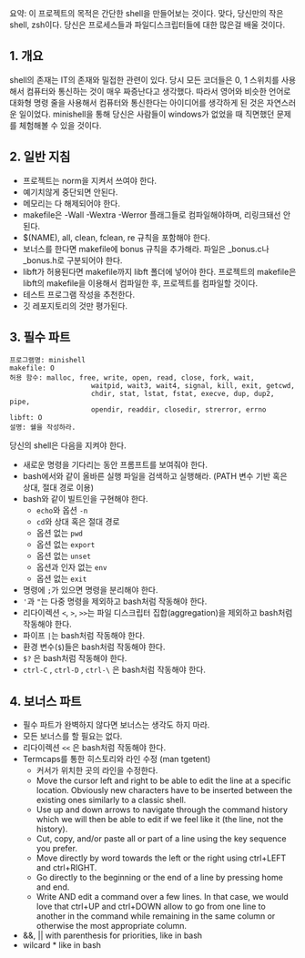 요약: 이 프로젝트의 목적은 간단한 shell을 만들어보는 것이다. 맞다, 당신만의 작은 shell, zsh이다. 당신은 프로세스들과 파일디스크립터들에 대한 많은걸 배울 것이다.

## 1. 개요

shell의 존재는 IT의 존재와 밀접한 관련이 있다. 당시 모든 코더들은 0, 1 스위치를 사용해서 컴퓨터와 통신하는 것이 매우 짜증난다고 생각했다. 따라서 영어와 비슷한 언어로 대화형 명령 줄을 사용해서 컴퓨터와 통신한다는 아이디어를 생각하게 된 것은 자연스러운 일이었다. minishell을 통해 당신은 사람들이 windows가 없었을 때 직면했던 문제를 체험해볼 수 있을 것이다.

## 2. 일반 지침

- 프로젝트는 norm을 지켜서 쓰여야 한다.
- 예기치않게 중단되면 안된다.
- 메모리는 다 해제되어야 한다.
- makefile은 -Wall -Wextra -Werror 플래그들로 컴파일해야하며, 리링크돼선 안된다.
- $(NAME), all, clean, fclean, re 규칙을 포함해야 한다.
- 보너스를 한다면 makefile에 bonus 규칙을 추가해라. 파일은 _bonus.c나 _bonus.h로 구분되어야 한다.
- libft가 허용된다면 makefile까지 libft 폴더에 넣어야 한다. 프로젝트의 makefile은 libft의 makefile을 이용해서 컴파일한 후, 프로젝트를 컴파일할 것이다.
- 테스트 프로그램 작성을 추천한다.
- 깃 레포지토리의 것만 평가된다.

## 3. 필수 파트

    프로그램명: minishell
    makefile: O
    허용 함수: malloc, free, write, open, read, close, fork, wait,
    					waitpid, wait3, wait4, signal, kill, exit, getcwd,
    					chdir, stat, lstat, fstat, execve, dup, dup2, pipe,
    					opendir, readdir, closedir, strerror, errno
    libft: O
    설명: 쉘을 작성하라.

당신의 shell은 다음을 지켜야 한다.

- 새로운 명령을 기다리는 동안 프롬프트를 보여줘야 한다.
- bash에서와 같이 올바른 실행 파일을 검색하고 실행해라. (PATH 변수 기반 혹은 상대, 절대 경로 이용)
- bash와 같이 빌트인을 구현해야 한다.
    - `echo`와 옵션 `-n`
    - `cd`와 상대 혹은 절대 경로
    - 옵션 없는 `pwd`
    - 옵션 없는 `export`
    - 옵션 없는 `unset`
    - 옵션과 인자 없는 `env`
    - 옵션 없는 `exit`
- 명령에 `;`가 있으면 명령을 분리해야 한다.
- `'`과 `"`는 다중 명령을 제외하고 bash처럼 작동해야 한다.
- 리다이렉션 `<`, `>`, `>>`는 파일 디스크립터 집합(aggregation)을 제외하고 bash처럼 작동해야 한다.
- 파이프 `|`는 bash처럼 작동해야 한다.
- 환경 변수(`$`)들은 bash처럼 작동해야 한다.
- `$?` 은 bash처럼 작동해야 한다.
- `ctrl-C` , `ctrl-D` , `ctrl-\` 은 bash처럼 작동해야 한다.

## 4. 보너스 파트

- 필수 파트가 완벽하지 않다면 보너스는 생각도 하지 마라.
- 모든 보너스를 할 필요는 없다.
- 리다이렉션 `<<` 은 bash처럼 작동해야 한다.
- Termcaps를 통한 히스토리와 라인 수정 (man tgetent)
    - 커서가 위치한 곳의 라인을 수정한다.
    - Move the cursor left and right to be able to edit the line at a specific location. Obviously new characters have to be inserted between the existing ones similarly to a classic shell.
    - Use up and down arrows to navigate through the command history which we will then be able to edit if we feel like it (the line, not the history).
    - Cut, copy, and/or paste all or part of a line using the key sequence you prefer.
    - Move directly by word towards the left or the right using ctrl+LEFT and ctrl+RIGHT.
    - Go directly to the beginning or the end of a line by pressing home and end.
    - Write AND edit a command over a few lines. In that case, we would love that ctrl+UP and ctrl+DOWN allow to go from one line to another in the command while remaining in the same column or otherwise the most appropriate column.
- &&, || with parenthesis for priorities, like in bash
- wilcard * like in bash